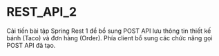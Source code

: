# REST_API_2
Cải tiến bài tập Spring Rest 1 để bổ sung POST API lưu thông tin thiết kế bánh (Taco) và đơn hàng (Order). Phía client bổ sung các chức năng gọi POST API đã tạo.

